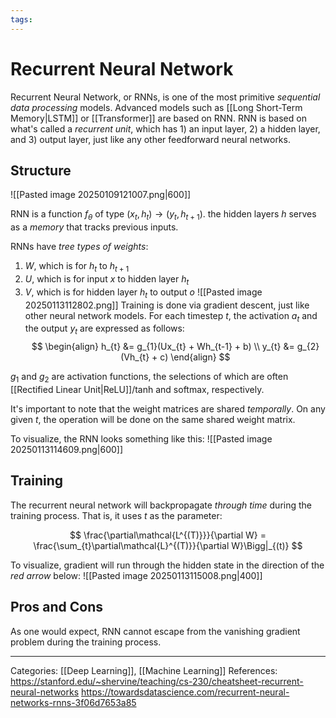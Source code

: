 ```yaml
---
tags:
---
```

# Recurrent Neural Network
Recurrent Neural Network, or RNNs, is one of the most primitive _sequential data processing_ models. Advanced models such as [[Long Short-Term Memory|LSTM]] or [[Transformer]] are based on RNN. RNN is based on what's called a _recurrent unit_, which has 1) an input layer, 2) a hidden layer, and 3) output layer, just like any other feedforward neural networks.

## Structure
![[Pasted image 20250109121007.png|600]]

RNN is a function $f_{\theta}$ of type $(x_{t}, h_{t})\to(y_{t}, h_{t+1})$. the hidden layers $h$ serves as a _memory_ that tracks previous inputs.

RNNs have _tree types of weights_:
1) $W$, which is for $h_t$ to $h_{t+1}$
2) $U$, which is for input $x$ to hidden layer $h_t$
3) $V$, which is for hidden layer $h_t$ to output $o$
![[Pasted image 20250113112802.png]]
Training is done via gradient descent, just like other neural network models. For each timestep $t$, the activation $a_t$ and the output $y_t$ are expressed as follows: 
$$
\begin{align}
h_{t} &= g_{1}(Ux_{t} + Wh_{t-1} + b)  \\
y_{t} &= g_{2}(Vh_{t} + c)
\end{align}
$$

$g_1$ and $g_2$ are activation functions, the selections of which are often [[Rectified Linear Unit|ReLU]]/tanh and softmax, respectively.

It's important to note that  the weight matrices are shared _temporally_. On any given $t$, the operation will be done on the same shared weight matrix.

To visualize, the RNN looks something like this:
![[Pasted image 20250113114609.png|600]]
## Training
The recurrent neural network will backpropagate _through time_ during the training process. That is, it uses $t$ as the parameter:

$$
\frac{\partial\mathcal{L^{(T)}}}{\partial W} = \frac{\sum_{t}\partial\mathcal{L}^{(T)}}{\partial W}\Bigg|_{(t)}
$$

To visualize, gradient will run through the hidden state in the direction of the _red arrow_ below:
![[Pasted image 20250113115008.png|400]]

## Pros and Cons
As one would expect, RNN cannot escape from the vanishing gradient problem during the training process.

---
Categories: [[Deep Learning]], [[Machine Learning]]
References:
https://stanford.edu/~shervine/teaching/cs-230/cheatsheet-recurrent-neural-networks
https://towardsdatascience.com/recurrent-neural-networks-rnns-3f06d7653a85